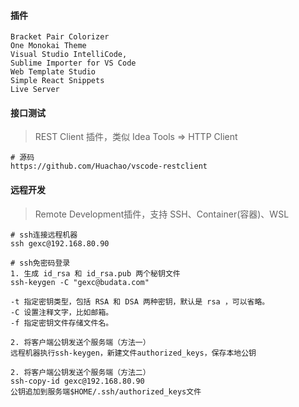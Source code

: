 #### 插件

```
Bracket Pair Colorizer
One Monokai Theme
Visual Studio IntelliCode, 
Sublime Importer for VS Code
Web Template Studio
Simple React Snippets
Live Server

```

#### 接口测试

> REST Client 插件，类似 Idea Tools => HTTP Client

```
# 源码
https://github.com/Huachao/vscode-restclient
```

#### 远程开发

> Remote Development插件，支持 SSH、Container(容器)、WSL

```
# ssh连接远程机器
ssh gexc@192.168.80.90

# ssh免密码登录
1. 生成 id_rsa 和 id_rsa.pub 两个秘钥文件
ssh-keygen -C "gexc@budata.com"

-t 指定密钥类型，包括 RSA 和 DSA 两种密钥，默认是 rsa ，可以省略。
-C 设置注释文字，比如邮箱。
-f 指定密钥文件存储文件名。

2. 将客户端公钥发送个服务端（方法一）
远程机器执行ssh-keygen，新建文件authorized_keys，保存本地公钥 

2. 将客户端公钥发送个服务端（方法二）
ssh-copy-id gexc@192.168.80.90
公钥追加到服务端$HOME/.ssh/authorized_keys文件
```

